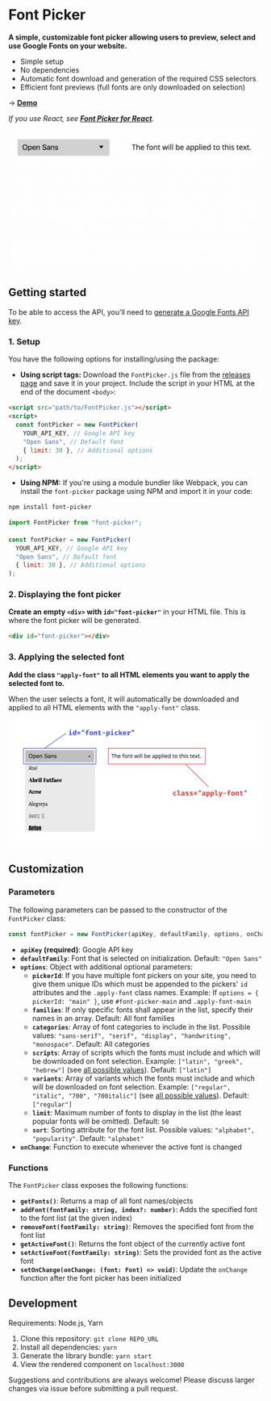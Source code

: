 # Font Picker

**A simple, customizable font picker allowing users to preview, select and use Google Fonts on your website.**

- Simple setup
- No dependencies
- Automatic font download and generation of the required CSS selectors
- Efficient font previews (full fonts are only downloaded on selection)

→ **[Demo](https://samuelmeuli.github.io/font-picker)**

_If you use React, see [**Font Picker for React**](https://github.com/samuelmeuli/font-picker-react)._

<p align="center">
  <img src=".github/demo.gif" width="700" alt="Font picker demo" />
</p>

## Getting started

To be able to access the API, you'll need to [generate a Google Fonts API key](https://developers.google.com/fonts/docs/developer_api#APIKey).

### 1. Setup

You have the following options for installing/using the package:

- **Using script tags:** Download the `FontPicker.js` file from the [releases page](https://github.com/samuelmeuli/font-picker/releases/latest) and save it in your project. Include the script in your HTML at the end of the document `<body>`:

```html
<script src="path/to/FontPicker.js"></script>
<script>
  const fontPicker = new FontPicker(
    YOUR_API_KEY, // Google API key
    "Open Sans", // Default font
    { limit: 30 }, // Additional options
  );
</script>
```

- **Using NPM:** If you're using a module bundler like Webpack, you can install the `font-picker` package using NPM and import it in your code:

```sh
npm install font-picker
```

```js
import FontPicker from "font-picker";

const fontPicker = new FontPicker(
  YOUR_API_KEY, // Google API key
  "Open Sans", // Default font
  { limit: 30 }, // Additional options
);
```

### 2. Displaying the font picker

**Create an empty `<div>` with `id="font-picker"`** in your HTML file. This is where the font picker will be generated.

```html
<div id="font-picker"></div>
```

### 3. Applying the selected font

**Add the class `"apply-font"` to all HTML elements you want to apply the selected font to.**

When the user selects a font, it will automatically be downloaded and applied to all HTML elements with the `"apply-font"` class.

<p align="center">
  <img src=".github/html-element-names.png" width="800" alt="Class names" />
</p>

## Customization

### Parameters

The following parameters can be passed to the constructor of the `FontPicker` class:

```js
const fontPicker = new FontPicker(apiKey, defaultFamily, options, onChange);
```

- **`apiKey` (required)**: Google API key
- **`defaultFamily`**: Font that is selected on initialization. Default: `"Open Sans"`
- **`options`**: Object with additional optional parameters:
  - **`pickerId`**: If you have multiple font pickers on your site, you need to give them unique IDs which must be appended to the pickers' `id` attributes and the `.apply-font` class names. Example: If `options = { pickerId: "main" }`, use `#font-picker-main` and `.apply-font-main`
  - **`families`**: If only specific fonts shall appear in the list, specify their names in an array. Default: All font families
  - **`categories`**: Array of font categories to include in the list. Possible values: `"sans-serif", "serif", "display", "handwriting", "monospace"`. Default: All categories
  - **`scripts`**: Array of scripts which the fonts must include and which will be downloaded on font selection. Example: `["latin", "greek", "hebrew"]` (see [all possible values](./src/shared/types.ts)). Default: `["latin"]`
  - **`variants`**: Array of variants which the fonts must include and which will be downloaded on font selection. Example: `["regular", "italic", "700", "700italic"]` (see [all possible values](./src/shared/types.ts)). Default: `["regular"]`
  - **`limit`**: Maximum number of fonts to display in the list (the least popular fonts will be omitted). Default: `50`
  - **`sort`**: Sorting attribute for the font list. Possible values: `"alphabet", "popularity"`. Default: `"alphabet"`
- **`onChange`**: Function to execute whenever the active font is changed

### Functions

The `FontPicker` class exposes the following functions:

- **`getFonts()`**: Returns a map of all font names/objects
- **`addFont(fontFamily: string, index?: number)`**: Adds the specified font to the font list (at the given index)
- **`removeFont(fontFamily: string)`**: Removes the specified font from the font list
- **`getActiveFont()`**: Returns the font object of the currently active font
- **`setActiveFont(fontFamily: string)`**: Sets the provided font as the active font
- **`setOnChange(onChange: (font: Font) => void)`**: Update the `onChange` function after the font picker has been initialized

## Development

Requirements: Node.js, Yarn

1. Clone this repository: `git clone REPO_URL`
2. Install all dependencies: `yarn`
3. Generate the library bundle: `yarn start`
4. View the rendered component on `localhost:3000`

Suggestions and contributions are always welcome! Please discuss larger changes via issue before submitting a pull request.
